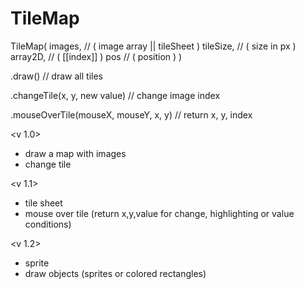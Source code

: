 # TileMap

TileMap(
    images, // ( image array || tileSheet )
    tileSize, // ( size in px )
    array2D, // ( [[index]] )
    pos // ( position )
)

.draw() // draw all tiles

.changeTile(x, y, new value) // change image index

.mouseOverTile(mouseX, mouseY, x, y) // return x, y, index

<v 1.0>
- draw a map with images
- change tile

<v 1.1>
- tile sheet
- mouse over tile (return x,y,value for change, highlighting or value conditions)

<v 1.2>
- sprite
- draw objects (sprites or colored rectangles)